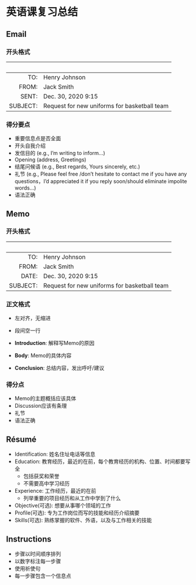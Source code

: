 # 英语课复习总结

## Email

### 开头格式

$\quad$|$\quad$
-:|:-
TO:|Henry Johnson
FROM:|Jack Smith
SENT:|Dec. 30, 2020 9:15
SUBJECT:|Request for new uniforms for basketball team

### 得分要点

* 重要信息点是否全面
* 开头自我介绍
* 发信目的 (e.g., I’m writing to inform…)
* Opening (address, Greetings)
* 结尾问候语 (e.g., Best regards, Yours sincerely, etc.)
* 礼节 (e.g., Please feel free /don’t hesitate to contact
me if you have any questions，I’d appreciated it if you reply
soon/should eliminate impolite words...)
* 语法正确

## Memo

### 开头格式

$\quad$|$\quad$
-:|:-
TO:|Henry Johnson
FROM:|Jack Smith
DATE:|Dec. 30, 2020 9:15
SUBJECT:|Request for new uniforms for basketball team

### 正文格式

* 左对齐，无缩进
* 段间空一行

* **Introduction**: 解释写Memo的原因
* **Body**: Memo的具体内容
* **Conclusion**: 总结内容，发出呼吁/建议

### 得分点

* Memo的主题概括应该具体
* Discussion应该有条理
* 礼节
* 语法正确

## Résumé

* Identification: 姓名住址电话等信息
* Education: 教育经历，最近的在前，每个教育经历的机构、位置、时间都要写全
  * 包括获奖和荣誉
  * 不需要高中学习经历
* Experience: 工作经历，最近的在前
  * 列举重要的项目经历和从工作中学到了什么
* Objective(可选): 想要从事哪个领域的工作
* Profile(可选): 专为工作岗位而写的技能和经历介绍摘要
* Skills(可选): 熟练掌握的软件、外语，以及与工作相关的技能

## Instructions

* 步骤以时间顺序排列
* 以数字标注每一步骤
* 使用祈使句
* 每一步骤包含一个信息点